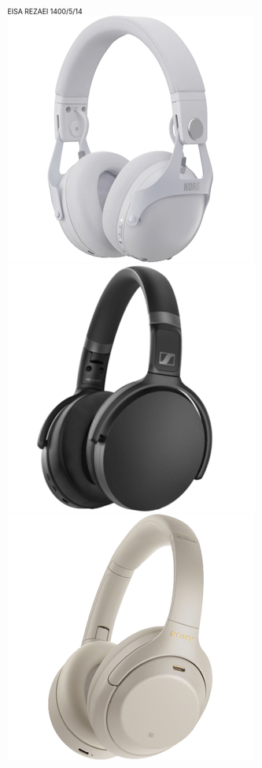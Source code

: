 EISA REZAEI 1400/5/14
![plot](./src/assets/headphone_1_1.png)![plot](./src/assets/headphone_2_1.png)![plot](./src/assets/headphone_3_1.png)
